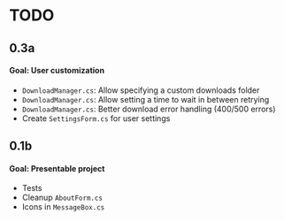# TODO

## 0.3a
#### Goal: User customization
- `DownloadManager.cs`: Allow specifying a custom downloads folder
- `DownloadManager.cs`: Allow setting a time to wait in between retrying
- `DownloadManager.cs`: Better download error handling (400/500 errors)
- Create `SettingsForm.cs` for user settings 

## 0.1b
#### Goal: Presentable project
- Tests
- Cleanup `AboutForm.cs`
- Icons in `MessageBox.cs`